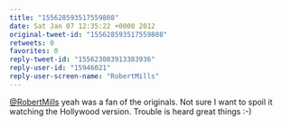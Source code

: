 ```yaml
---
title: "155628593517559808"
date: Sat Jan 07 12:35:22 +0000 2012
original-tweet-id: "155628593517559808"
retweets: 0
favorites: 0
reply-tweet-id: "155623083913383936"
reply-user-id: "15946021"
reply-user-screen-name: "RobertMills"
---
```

<a href="https://twitter.com/RobertMills">@RobertMills</a> yeah was a fan of the originals. Not sure I want to spoil it watching the Hollywood version. Trouble is heard great things :-)
